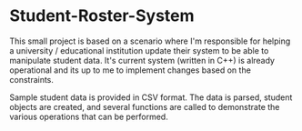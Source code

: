 # Student-Roster-System

This small project is based on a scenario where I'm responsible for helping a university / educational institution update their 
system to be able to manipulate student data. It's current system (written in C++) is already operational and its 
up to me to implement changes based on the constraints.

Sample student data is provided in CSV format. The data is parsed, student objects are created, and several functions are called
to demonstrate the various operations that can be performed.
